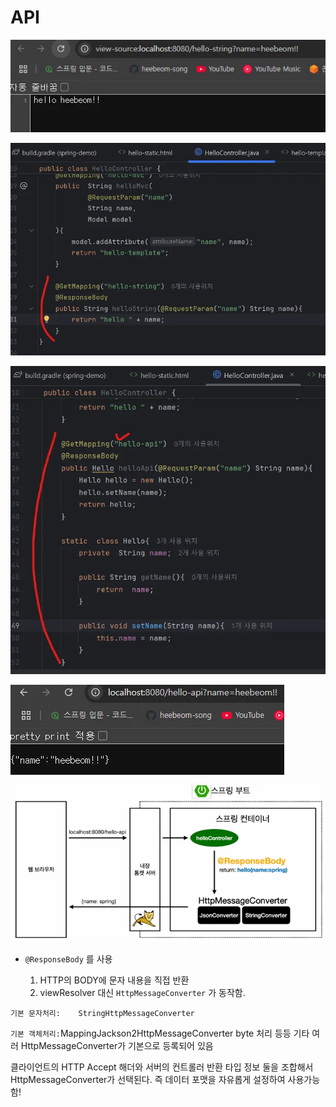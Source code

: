 # API

![alt text](image-4.png)

![alt text](image-3.png)

![alt text](image-2.png)

![alt text](image-1.png)

![alt text](image.png)

- `@ResponseBody` 를 사용
    
    1. HTTP의 BODY에 문자 내용을 직접 반환
    2. viewResolver 대신 `HttpMessageConverter` 가 동작함.
    

`기본 문자처리:    StringHttpMessageConverter` 

`기본 객체처리:`MappingJackson2HttpMessageConverter
byte 처리 등등 기타 여러 HttpMessageConverter가 기본으로 등록되어 있음

클라이언트의 HTTP Accept 해더와 서버의 컨트롤러 반환 타입 정보 둘을 조합해서
HttpMessageConverter가 선택된다. 즉 데이터 포맷을 자유롭게 설정하여 사용가능함!